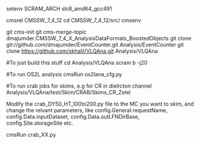 setenv SCRAM_ARCH slc6_amd64_gcc491

cmsrel CMSSW_7_4_12
cd CMSSW_7_4_12/src/
cmsenv

git cms-init
git cms-merge-topic dmajumder:CMSSW_7_4_X_AnalysisDataFormats_BoostedObjects
git clone git://github.com/dmajumder/EventCounter.git Analysis/EventCounter 
git clone https://github.com/skhalil/VLQAna.git Analysis/VLQAna  

#To just build this stuff
cd Analysis/VLQAna
scram b -j20

#To run OS2L analysis 
cmsRun os2lana_cfg.py

#To run crab jobs for skims, e.g for CR in dielrcton channel
Analysis/VLQAna/test/Skim/CRAB/Skims_CR_Zelel 

Modify the crab_DY50_HT_100to200.py file to the MC you want to skim, and change the relvant parameters, like config.General.requestName, config.Data.inputDataset, config.Data.outLFNDirBase, config.Site.storageSite etc.

cmsRun crab_XX.py
